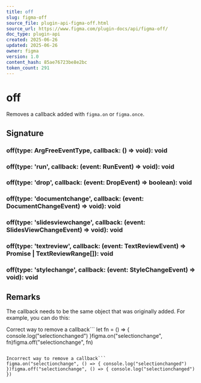 ```yaml
---
title: off
slug: figma-off
source_file: plugin-api-figma-off.html
source_url: https://www.figma.com/plugin-docs/api/figma-off/
doc_type: plugin-api
created: 2025-06-26
updated: 2025-06-26
owner: figma
version: 1.0
content_hash: 85ae76723be8e2bc
token_count: 291
---
```

# off

Removes a callback added with `figma.on` or `figma.once`.

## Signature

### off(type: ArgFreeEventType, callback: () => void): void

### off(type: 'run', callback: (event: RunEvent) => void): void

### off(type: 'drop', callback: (event: DropEvent) => boolean): void

### off(type: 'documentchange', callback: (event: DocumentChangeEvent) => void): void

### off(type: 'slidesviewchange', callback: (event: SlidesViewChangeEvent) => void): void

### off(type: 'textreview', callback: (event: TextReviewEvent) => Promise | TextReviewRange[]): void

### off(type: 'stylechange', callback: (event: StyleChangeEvent) => void): void

## Remarks

The callback needs to be the same object that was originally added. For example, you can do this:

Correct way to remove a callback```
let fn = () => { console.log("selectionchanged") }figma.on("selectionchange", fn)figma.off("selectionchange", fn)
```whereas the following won't work, because the function objects are different:

Incorrect way to remove a callback```
figma.on("selectionchange", () => { console.log("selectionchanged") })figma.off("selectionchange", () => { console.log("selectionchanged") })
```